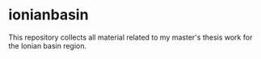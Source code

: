 # ionianbasin
This repository collects all material related to my master's thesis work for the Ionian basin region.

